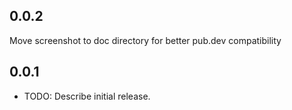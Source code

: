 ## 0.0.2

Move screenshot to doc directory for better pub.dev compatibility

## 0.0.1

* TODO: Describe initial release.